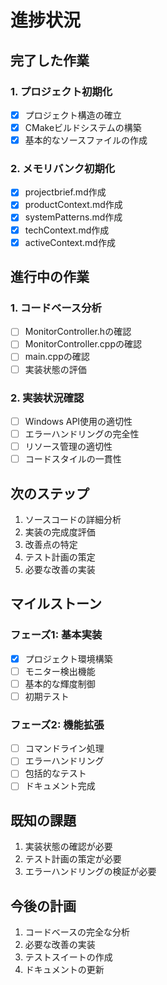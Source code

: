 # 進捗状況

## 完了した作業
### 1. プロジェクト初期化
- [x] プロジェクト構造の確立
- [x] CMakeビルドシステムの構築
- [x] 基本的なソースファイルの作成

### 2. メモリバンク初期化
- [x] projectbrief.md作成
- [x] productContext.md作成
- [x] systemPatterns.md作成
- [x] techContext.md作成
- [x] activeContext.md作成

## 進行中の作業
### 1. コードベース分析
- [ ] MonitorController.hの確認
- [ ] MonitorController.cppの確認
- [ ] main.cppの確認
- [ ] 実装状態の評価

### 2. 実装状況確認
- [ ] Windows API使用の適切性
- [ ] エラーハンドリングの完全性
- [ ] リソース管理の適切性
- [ ] コードスタイルの一貫性

## 次のステップ
1. ソースコードの詳細分析
2. 実装の完成度評価
3. 改善点の特定
4. テスト計画の策定
5. 必要な改善の実装

## マイルストーン
### フェーズ1: 基本実装
- [x] プロジェクト環境構築
- [ ] モニター検出機能
- [ ] 基本的な輝度制御
- [ ] 初期テスト

### フェーズ2: 機能拡張
- [ ] コマンドライン処理
- [ ] エラーハンドリング
- [ ] 包括的なテスト
- [ ] ドキュメント完成

## 既知の課題
1. 実装状態の確認が必要
2. テスト計画の策定が必要
3. エラーハンドリングの検証が必要

## 今後の計画
1. コードベースの完全な分析
2. 必要な改善の実装
3. テストスイートの作成
4. ドキュメントの更新
